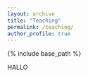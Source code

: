 ```yaml
---
layout: archive
title: "Teaching"
permalink: /teaching/
author_profile: true
---
```


{% include base_path %}
 
HALLO
